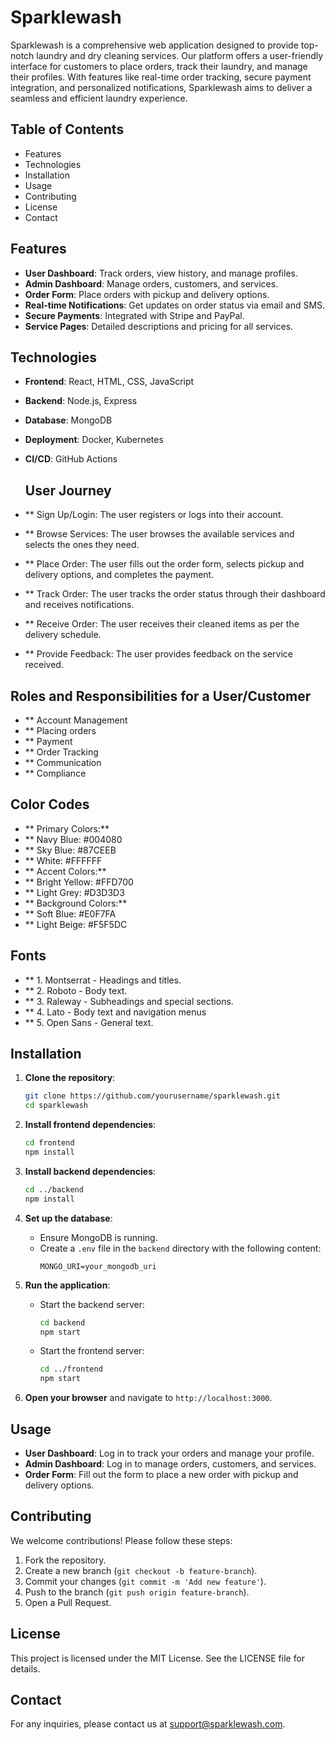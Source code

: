 # Sparklewash

Sparklewash is a comprehensive web application designed to provide top-notch laundry and dry cleaning services. Our platform offers a user-friendly interface for customers to place orders, track their laundry, and manage their profiles. With features like real-time order tracking, secure payment integration, and personalized notifications, Sparklewash aims to deliver a seamless and efficient laundry experience.

## Table of Contents
- Features
- Technologies
- Installation
- Usage
- Contributing
- License
- Contact

## Features
- **User Dashboard**: Track orders, view history, and manage profiles.
- **Admin Dashboard**: Manage orders, customers, and services.
- **Order Form**: Place orders with pickup and delivery options.
- **Real-time Notifications**: Get updates on order status via email and SMS.
- **Secure Payments**: Integrated with Stripe and PayPal.
- **Service Pages**: Detailed descriptions and pricing for all services.

## Technologies
- **Frontend**: React, HTML, CSS, JavaScript
- **Backend**: Node.js, Express
- **Database**: MongoDB
- **Deployment**: Docker, Kubernetes
- **CI/CD**: GitHub Actions

  ## User Journey
- ** Sign Up/Login: The user registers or logs into their account.
- ** Browse Services: The user browses the available services and selects the ones they need.
- ** Place Order: The user fills out the order form, selects pickup and delivery options, and completes the payment.
- ** Track Order: The user tracks the order status through their dashboard and receives notifications.
- ** Receive Order: The user receives their cleaned items as per the delivery schedule.
- ** Provide Feedback: The user provides feedback on the service received.

## Roles and Responsibilities for a User/Customer
- ** Account Management
- ** Placing orders
- ** Payment
- ** Order Tracking
- ** Communication
- ** Compliance

## Color Codes
- ** Primary Colors:**
- ** Navy Blue: #004080
- ** Sky Blue: #87CEEB
- ** White: #FFFFFF
- ** Accent Colors:**
- ** Bright Yellow: #FFD700
- ** Light Grey: #D3D3D3
- ** Background Colors:**
- ** Soft Blue: #E0F7FA
- ** Light Beige: #F5F5DC

## Fonts
- ** 1. Montserrat - Headings and titles.
- ** 2. Roboto - Body text.
- ** 3. Raleway - Subheadings and special sections.
- ** 4. Lato - Body text and navigation menus
- ** 5. Open Sans - General text.

## Installation
1. **Clone the repository**:
    ```bash
    git clone https://github.com/yourusername/sparklewash.git
    cd sparklewash
    ```

2. **Install frontend dependencies**:
    ```bash
    cd frontend
    npm install
    ```

3. **Install backend dependencies**:
    ```bash
    cd ../backend
    npm install
    ```

4. **Set up the database**:
    - Ensure MongoDB is running.
    - Create a `.env` file in the `backend` directory with the following content:
        ```
        MONGO_URI=your_mongodb_uri
        ```

5. **Run the application**:
    - Start the backend server:
        ```bash
        cd backend
        npm start
        ```
    - Start the frontend server:
        ```bash
        cd ../frontend
        npm start
        ```

6. **Open your browser** and navigate to `http://localhost:3000`.

## Usage
- **User Dashboard**: Log in to track your orders and manage your profile.
- **Admin Dashboard**: Log in to manage orders, customers, and services.
- **Order Form**: Fill out the form to place a new order with pickup and delivery options.

## Contributing
We welcome contributions! Please follow these steps:
1. Fork the repository.
2. Create a new branch (`git checkout -b feature-branch`).
3. Commit your changes (`git commit -m 'Add new feature'`).
4. Push to the branch (`git push origin feature-branch`).
5. Open a Pull Request.

## License
This project is licensed under the MIT License. See the LICENSE file for details.

## Contact
For any inquiries, please contact us at support@sparklewash.com.
